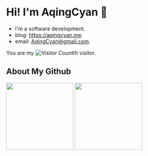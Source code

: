 # Hi! I'm AqingCyan 👋

- I'm a software development.
- blog: https://aqingcyan.me.
- email: AqingCyan@gmail.com.


You are my ![Visitor Count](https://profile-counter.glitch.me/AqingCyan/count.svg)th visitor.

## About My Github

<!--[![Top Langs](https://github-readme-stats.vercel.app/api/top-langs/?username=AqingCyan&layout=compact&langs_count=8&theme=dark)](https://github.com/AqingCyan/github-readme-stats)

[![Top Langs](https://github-readme-stats.vercel.app/api?username=AqingCyan&show_icons=true&theme=dark)](https://github.com/hqwlkj/github-readme-stats)-->

<div align="left">
<img height='180' src="https://github-readme-stats.vercel.app/api/top-langs/?username=AqingCyan&layout=compact&langs_count=8&theme=dark&hide=brainfuck,css,html,less,shell" align="center" />
<img height='180' src="https://github-readme-stats.vercel.app/api?username=AqingCyan&show_icons=true&theme=dark" align="center" />
</div>  

